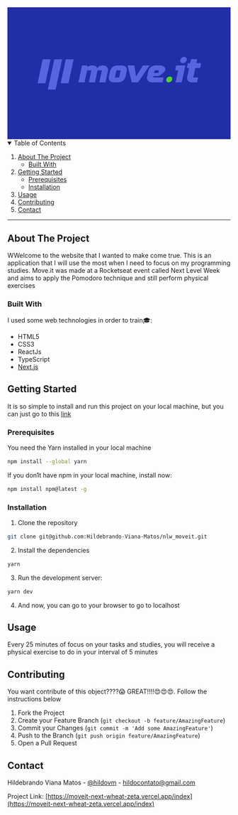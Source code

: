  <a href="https://github.com/Hildebrando-Viana-Matos/nlw_moveit">
    <img align="center" src="https://github.com/Hildebrando-Viana-Matos/nlw_moveit/blob/main/public/github/move.it-readme.png" alt="banner move.it">
 </a>
 
<details open="open">
  <summary>Table of Contents</summary>
  <ol>
    <li>
      <a href="#about-the-project">About The Project</a>
      <ul>
        <li><a href="#built-with">Built With</a></li>
      </ul>
    </li>
    <li>
      <a href="#getting-started">Getting Started</a>
      <ul>
        <li><a href="#prerequisites">Prerequisites</a></li>
        <li><a href="#installation">Installation</a></li>
      </ul>
    </li>
    <li><a href="#usage">Usage</a></li>
    <li><a href="#contributing">Contributing</a></li>
    <li><a href="#contact">Contact</a></li>
  </ol>
</details>

<hr>

## About The Project
<p>WWelcome to the website that I wanted to make come true. This is an application that I will use the most when I need to focus on my programming studies. Move.it was made at a Rocketseat event called Next Level Week and aims to apply the Pomodoro technique and still perform physical exercises</p>

### Built With
I used some web technologies in order to train:mortar_board::
* HTML5
* CSS3
* ReactJs
* TypeScript
* [Next.js](https://nextjs.org/)

## Getting Started
It is so simple to install and run this project on your local machine, but you can just go to this [link](https://moveit-next-wheat-zeta.vercel.app/index)
### Prerequisites
You need the Yarn installed in your local machine
  ```sh
  npm install --global yarn
  ```
If you don1t have npm in your local machine, install now:
  ```sh
  npm install npm@latest -g
  ```
### Installation
1. Clone the repository
  ```sh
  git clone git@github.com:Hildebrando-Viana-Matos/nlw_moveit.git
  ```
2. Install the dependencies
  ```bash
  yarn
  ```
3. Run the development server:
  ```bash
  yarn dev
  ```
4. And now, you can go to your browser to go to localhost

## Usage

Every 25 minutes of focus on your tasks and studies, you will receive a physical exercise to do in your interval of 5 minutes

## Contributing

You want contribute of this object????:scream: GREAT!!!!:heart_eyes::heart_eyes::heart_eyes:. Follow the instructions below

1. Fork the Project
2. Create your Feature Branch (`git checkout -b feature/AmazingFeature`)
3. Commit your Changes (`git commit -m 'Add some AmazingFeature'`)
4. Push to the Branch (`git push origin feature/AmazingFeature`)
5. Open a Pull Request

## Contact

Hildebrando Viana Matos - [@hildovm](https://www.instagram.com/hildovm/) - hildocontato@gmail.com

Project Link: [https://moveit-next-wheat-zeta.vercel.app/index](https://moveit-next-wheat-zeta.vercel.app/index)

